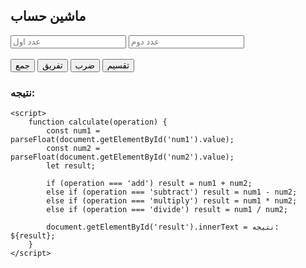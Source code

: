<!DOCTYPE html>
<html lang="fa">
<head>
    <meta charset="UTF-8">
    <title>ماشین حساب</title>
</head>
<body>
    <h2>ماشین حساب</h2>
    <input type="number" id="num1" placeholder="عدد اول">
    <input type="number" id="num2" placeholder="عدد دوم">
    <br><br>
    <button onclick="calculate('add')">جمع</button>
    <button onclick="calculate('subtract')">تفریق</button>
    <button onclick="calculate('multiply')">ضرب</button>
    <button onclick="calculate('divide')">تقسیم</button>
    <h3 id="result">نتیجه: </h3>

    <script>
        function calculate(operation) {
            const num1 = parseFloat(document.getElementById('num1').value);
            const num2 = parseFloat(document.getElementById('num2').value);
            let result;

            if (operation === 'add') result = num1 + num2;
            else if (operation === 'subtract') result = num1 - num2;
            else if (operation === 'multiply') result = num1 * num2;
            else if (operation === 'divide') result = num1 / num2;

            document.getElementById('result').innerText = نتیجه: ${result};
        }
    </script>
</body>
</html>
